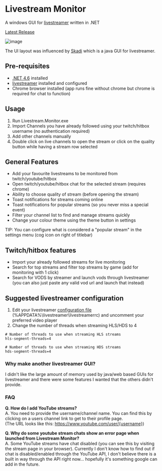 # Livestream Monitor
A windows GUI for [livestreamer](http://docs.livestreamer.io/install.html#windows-binaries) written in .NET

[Latest Release](https://github.com/laurencee/Livestream.Monitor/releases/latest)

![image](https://cloud.githubusercontent.com/assets/3850553/12476536/b701f96c-c075-11e5-8bdd-45237f94f812.png)

The UI layout was influenced by [Skadi](https://github.com/s1mpl3x/skadi) which is a java GUI for livestreamer.

## Pre-requisites
* [.NET 4.6](https://www.microsoft.com/en-us/download/details.aspx?id=48130) installed
* [livestreamer](http://docs.livestreamer.io/install.html#windows-binaries) installed and configured
* Chrome browser installed (app runs fine without chrome but chrome is required for chat to function)

## Usage
1. Run Livestream.Monitor.exe
2. Import Channels you have already followed using your twitch/hitbox username (no authentication required)
3. Add other channels manually
4. Double click on live channels to open the stream or click on the quality button while having a stream row selected

## General Features
* Add your favourite livestreams to be monitored from twitch/youtube/hitbox
* Open twitch/youtube/hitbox chat for the selected stream (requires chrome)
* Ability to choose quality of stream (before opening the stream)
* Toast notifications for streams coming online
* Toast notifications for popular streams (so you never miss a special event)
* Filter your channel list to find and manage streams quickly
* Change your colour theme using the theme button in settings

TIP: You can configure what is considered a "popular stream" in the settings menu (cog icon on right of titlebar)

## Twitch/hitbox features
* Import your already followed streams for live monitoring
* Search for top streams and filter top streams by game (add for monitoring with 1 click)
* Search for VODS by streamer and launch vods through livestreamer (you can also just paste any valid vod url and launch that instead)

## Suggested livestreamer configuration
1. Edit your livestreamer [configuration file](http://docs.livestreamer.io/cli.html#configuration-file) (%APPDATA%\livestreamer\livestreamerrc) and uncomment your preferred video player
2. Change the number of threads when streaming HLS/HDS to 4
```
# Number of threads to use when streaming HLS streams
hls-segment-threads=4

# Number of threads to use when streaming HDS streams
hds-segment-threads=4
```

### Why make another livestreamer GUI?
I didn't like the large amount of memory used by java/web based GUIs for livestreamer and there were some features I wanted that the others didn't provide.

### FAQ
**Q. How do I add YouTube streams?** <br />
A. You need to provide the username/channel name. You can find this by clicking on a users channel link to get to their profile page. <br />
(The URL looks like this: https://www.youtube.com/user/{username})

**Q. Why do some youtube stream chats show an error page when launched from Livestream Monitor?** <br />
A. Some YouTube streams have chat disabled (you can see this by visiting the stream page in your browser). Currently I don't know how to find out if chat is disabled/enabled through the YouTube API, I don't believe there is a built in way through the API right now... hopefully it's something google can add in the future.
